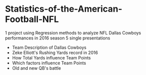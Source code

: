 # Statistics-of-the-American-Football-NFL

1 project using Regression methods to analyze NFL Dallas Cowboys performances in 2016 season 
5 single presentations
 - Team Description of Dallas Cowboys
 - Zeke Elliott's Rushing Yards record in 2016
 - How Total Yards influence Team Points
 - Which factors influence Team Points
 - Old and new QB's battle
